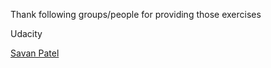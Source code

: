 Thank following groups/people for providing those exercises

Udacity

[Savan Patel](https://medium.com/machine-learning-101)